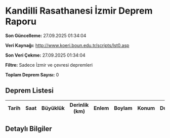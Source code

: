 # Kandilli Rasathanesi İzmir Deprem Raporu

**Son Güncelleme:** 27.09.2025 01:34:04

**Veri Kaynağı:** http://www.koeri.boun.edu.tr/scripts/lst0.asp

**Son Veri Çekme:** 27.09.2025 01:34:04

**Filtre:** Sadece İzmir ve çevresi depremleri

**Toplam Deprem Sayısı:** 0

## Deprem Listesi

| Tarih | Saat | Büyüklük | Derinlik (km) | Enlem | Boylam | Konum | Durum |
|-------|------|----------|---------------|-------|--------|-------|-------|

## Detaylı Bilgiler

